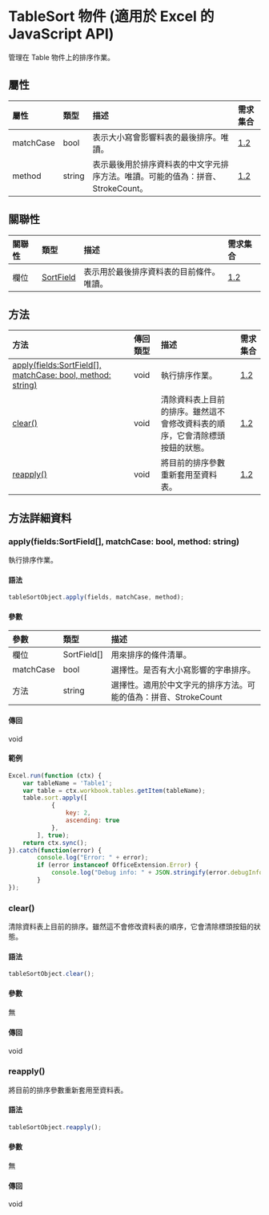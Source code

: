 # <a name="tablesort-object-javascript-api-for-excel"></a>TableSort 物件 (適用於 Excel 的 JavaScript API)

管理在 Table 物件上的排序作業。

## <a name="properties"></a>屬性

| 屬性       | 類型	    |描述| 需求集合|
|:---------------|:--------|:----------|:----|
|matchCase|bool|表示大小寫會影響料表的最後排序。唯讀。|[1.2](../requirement-sets/excel-api-requirement-sets.md)|
|method|string|表示最後用於排序資料表的中文字元排序方法。唯讀。可能的值為：拼音、StrokeCount。|[1.2](../requirement-sets/excel-api-requirement-sets.md)|

## <a name="relationships"></a>關聯性
| 關聯性 | 類型    |描述| 需求集合|
|:---------------|:--------|:----------|:----|
|欄位|[SortField](sortfield.md)|表示用於最後排序資料表的目前條件。唯讀。|[1.2](../requirement-sets/excel-api-requirement-sets.md)|

## <a name="methods"></a>方法

| 方法           | 傳回類型    |描述| 需求集合|
|:---------------|:--------|:----------|:----|
|[apply(fields:SortField[], matchCase: bool, method: string)](#applyfields-sortfield-matchcase-bool-method-string)|void|執行排序作業。|[1.2](../requirement-sets/excel-api-requirement-sets.md)|
|[clear()](#clear)|void|清除資料表上目前的排序。雖然這不會修改資料表的順序，它會清除標頭按鈕的狀態。|[1.2](../requirement-sets/excel-api-requirement-sets.md)|
|[reapply()](#reapply)|void|將目前的排序參數重新套用至資料表。|[1.2](../requirement-sets/excel-api-requirement-sets.md)|

## <a name="method-details"></a>方法詳細資料


### <a name="applyfields-sortfield-matchcase-bool-method-string"></a>apply(fields:SortField[], matchCase: bool, method: string)
執行排序作業。

#### <a name="syntax"></a>語法
```js
tableSortObject.apply(fields, matchCase, method);
```

#### <a name="parameters"></a>參數
| 參數	       | 類型    |描述|
|:---------------|:--------|:----------|
|欄位|SortField[]|用來排序的條件清單。|
|matchCase|bool|選擇性。是否有大小寫影響的字串排序。|
|方法|string|選擇性。適用於中文字元的排序方法。可能的值為：拼音、StrokeCount|

#### <a name="returns"></a>傳回
void

#### <a name="examples"></a>範例
```js
Excel.run(function (ctx) { 
    var tableName = 'Table1';
    var table = ctx.workbook.tables.getItem(tableName);
    table.sort.apply([ 
            {
                key: 2,
                ascending: true
            },
        ], true);
    return ctx.sync(); 
}).catch(function(error) {
        console.log("Error: " + error);
        if (error instanceof OfficeExtension.Error) {
            console.log("Debug info: " + JSON.stringify(error.debugInfo));
        }
});
```

### <a name="clear"></a>clear()
清除資料表上目前的排序。雖然這不會修改資料表的順序，它會清除標頭按鈕的狀態。

#### <a name="syntax"></a>語法
```js
tableSortObject.clear();
```

#### <a name="parameters"></a>參數
無

#### <a name="returns"></a>傳回
void

### <a name="reapply"></a>reapply()
將目前的排序參數重新套用至資料表。

#### <a name="syntax"></a>語法
```js
tableSortObject.reapply();
```

#### <a name="parameters"></a>參數
無

#### <a name="returns"></a>傳回
void
